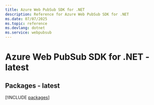 ```yaml
---
title: Azure Web PubSub SDK for .NET
description: Reference for Azure Web PubSub SDK for .NET
ms.date: 07/07/2025
ms.topic: reference
ms.devlang: dotnet
ms.service: webpubsub
---
```

# Azure Web PubSub SDK for .NET - latest
## Packages - latest
[!INCLUDE [packages](web-pubsub-index.md)]